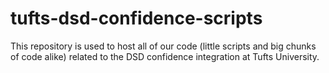 tufts-dsd-confidence-scripts
============================
This repository is used to host all of our code (little scripts and big chunks of code alike) related to the DSD confidence integration at Tufts University.

